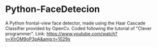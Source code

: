 # Python-FaceDetecion
A Python frontal-view face detector, made using the Haar Cascade Classifier provided by OpenCv. Coded following the tutorial of "Clever programmer". Link: https://www.youtube.com/watch?v=XIrOM9oP3pA&amp;t=1029s
